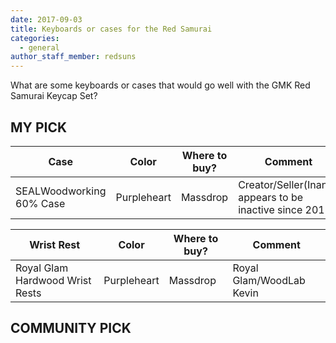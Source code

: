 ```yaml
---
date: 2017-09-03
title: Keyboards or cases for the Red Samurai
categories:
  - general
author_staff_member: redsuns
---
```


What are some keyboards or cases that would go well with the GMK Red Samurai Keycap Set?

<h2>MY PICK</h2>

| Case                     | Color       | Where to buy? | Comment                                                   |
|--------------------------|-------------|---------------|-----------------------------------------------------------|
| SEALWoodworking 60% Case | Purpleheart | Massdrop      | Creator/Seller(Inanis) appears to be inactive since 2015. |


| Wrist Rest                      | Color       | Where to buy? | Comment                  |
|---------------------------------|-------------|---------------|--------------------------|
| Royal Glam Hardwood Wrist Rests | Purpleheart | Massdrop      | Royal Glam/WoodLab Kevin |


<h2>COMMUNITY PICK</h2>
